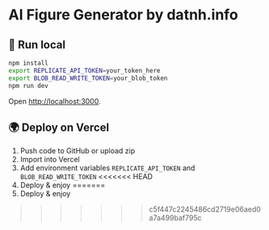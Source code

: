# AI Figure Generator by datnh.info

## 🚀 Run local
```bash
npm install
export REPLICATE_API_TOKEN=your_token_here
export BLOB_READ_WRITE_TOKEN=your_blob_token
npm run dev
```

Open [http://localhost:3000](http://localhost:3000).

## 🌍 Deploy on Vercel
1. Push code to GitHub or upload zip
2. Import into Vercel
3. Add environment variables `REPLICATE_API_TOKEN` and `BLOB_READ_WRITE_TOKEN`
<<<<<<< HEAD
4. Deploy & enjoy
=======
4. Deploy & enjoy
>>>>>>> c5f447c2245486cd2719e06aed0a7a499baf795c
